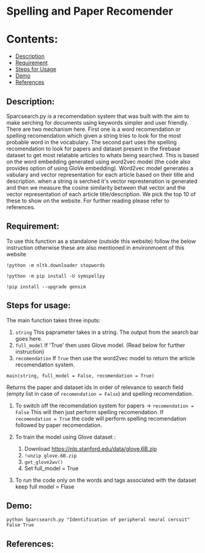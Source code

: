 # Spelling and Paper Recomender

# Contents:
* [Description](#Description)
* [Requirement](#Requirement)
* [Steps for Usage](#Steps-for-Usage)
* [Demo](#Demo)
* [References](#References)

## Description:
Sparcsearch.py is a recomendation system that was built with the aim to make serching for documents using keywords simpler and user friendly. There are two mechanism here. First one is a word recomendation or spelling recomendation which given a string tries to look for the most probable word in the vocabulary. The second part uses the spelling recomendation to look for papers and dataset present in the firebase dataset to get most relatable articles to whats being searched. This is based on the word embedding generated using word2vec model (the code also provides option of using GloVe embedding). Word2vec model generates a vabulary and vector representation for each article based on their title and description. when a string is serched it's vector represtenation is generated and then we measure the cosine similarity between that vector and the vector representation of each article title/description. We pick the top 10 of these to show on the website.
For further reading please refer to references.
## Requirement:
To use this function as a standalone (outside this website) follow the below instruction otherwise these are also mentioned in environmoent of this website
```
!python -m nltk.downloader stopwords
```
```
!python -m pip install -U symspellpy
```
```
!pip install --upgrade gensim
```
## Steps for usage:
The main function takes three inputs: 
1. `string` This paprameter takes in a string. The output from the search bar goes here.
2. `full_model` If 'True' then uses Glove model. (Read below for further instruction)
3. `recomendation` If `True` then use the word2vec model to return the article recomendation system.
```
main(string, full_model = False, recomendation = True)
```
Returns the paper and dataset ids in order of relevance to search field (empty list in case of `recomendation = False`) and spelling recomendation.
1. To switch off the recomendation system for papers -> `recomendation = False`
   This will then just perform spelling recomendation. If `recomendation = True` the code will perform spelling recomendation followed by paper recomendation.

2. To train the model using Glove dataset :
   1. Download https://nlp.stanford.edu/data/glove.6B.zip 
   2. `!unzip glove.6B.zip`
   3. `get_glove2wv()`
   4. Set full_model = True

3. To run the code only on the words and tags associated with the dataset keep full model = Flase


## Demo:
```
python Sparcsearch.py "Identification of peripheral neural cercuit" False True
```
## References:
